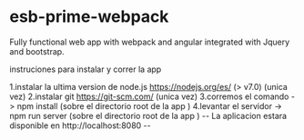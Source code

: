 # esb-prime-webpack
Fully functional web app with webpack and angular integrated with Jquery and bootstrap.

instruciones para instalar y correr la app

  1.instalar la ultima version de node.js https://nodejs.org/es/ (> v7.0) (unica vez)
  2.instalar git https://git-scm.com/ (unica vez)
  3.corremos el comando -> npm install (sobre el directorio root de la app )
  4.levantar el servidor -> npm run server (sobre el directorio root de la app )
-- La aplicacion estara disponible en http://localhost:8080 --
